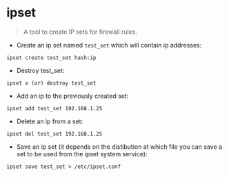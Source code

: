 # ipset

> A tool to create IP sets for firewall rules.

- Create an ip set named `test_set` which will contain ip addresses:

`ipset create test_set hash:ip`

- Destroy test_set:

`ipset x (or) destroy test_set`

- Add an ip to the previously created set:

`ipset add test_set 192.168.1.25`

- Delete an ip from a set:

`ipset del test_set 192.168.1.25`

- Save an ip set (it depends on the distibution at which file you can save a set to be used from the ipset system service):

`ipset save test_set > /etc/ipset.conf`

